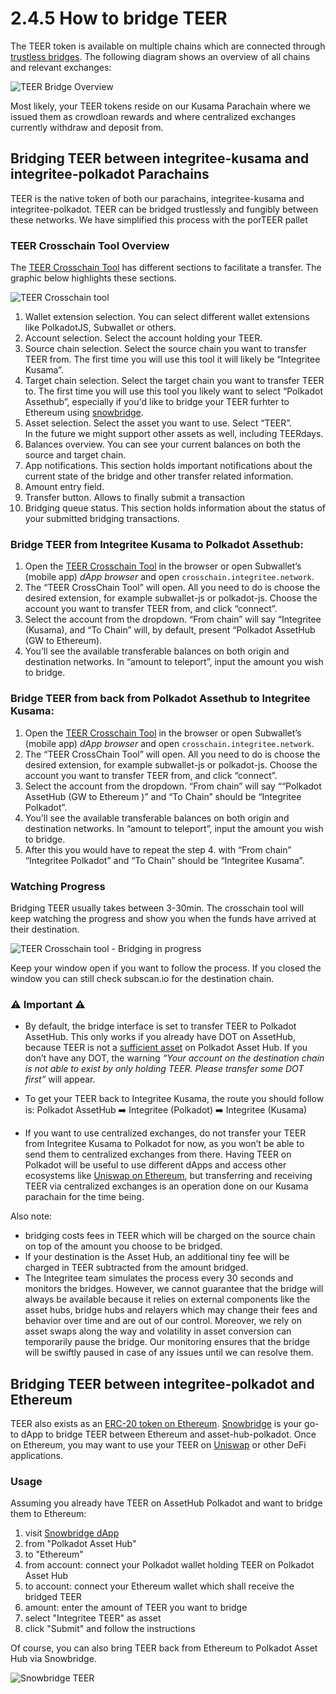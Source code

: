# 2.4.5 How to bridge TEER

The TEER token is available on multiple chains which are connected through [trustless bridges](https://polkadot.com/get-started/bridges/). The following diagram shows an overview of all chains and relevant exchanges:

![TEER Bridge Overview](../../.gitbook/assets/TEER-bridge-overview.drawio.svg)

Most likely, your TEER tokens reside on our Kusama Parachain where we issued them as crowdloan rewards and where centralized exchanges currently withdraw and deposit from.

## Bridging TEER between integritee-kusama and integritee-polkadot Parachains

TEER is the native token of both our parachains, integritee-kusama and integritee-polkadot. TEER can be bridged trustlessly and fungibly between these networks. We have simplified this process with the porTEER pallet

### TEER Crosschain Tool Overview

The [TEER Crosschain Tool](https://crosschain.integritee.network) has different sections to facilitate a transfer.
The graphic below highlights these sections.

![TEER Crosschain tool](../../.gitbook/assets/TEER-crosschain-tool.png)

1. Wallet extension selection. 
   You can select different wallet extensions like PolkadotJS, Subwallet or others.
2. Account selection. 
   Select the account holding your TEER.
3. Source chain selection. 
   Select the source chain you want to transfer TEER from.  The first time you will use this tool it will likely be “Integritee Kusama”.
4. Target chain selection. 
   Select the target chain you want to transfer TEER to. The first time you will use this tool you likely want to select “Polkadot Assethub”, especially if you'd like to bridge your TEER furhter to Ethereum using [snowbridge](https://app.snowbridge.network).
5. Asset selection. 
   Select the asset you want to use. Select “TEER”.  
   In the future we might support other assets as well, including TEERdays.
6. Balances overview. 
   You can see your current balances on both the source and target chain.
7. App notifications. 
   This section holds important notifications about the current state of the bridge and other transfer related information.
8. Amount entry field.
9. Transfer button. 
   Allows to finally submit a transaction
10. Bridging queue status. 
    This section holds information about the status of your submitted bridging transactions.

### Bridge TEER from Integritee Kusama to Polkadot Assethub:

1.	Open the [TEER Crosschain Tool](https://crosschain.integritee.network) in the browser or open Subwallet’s (mobile app) *dApp browser* and open `crosschain.integritee.network`.
2.	The “TEER CrossChain Tool” will open. All you need to do is choose the desired extension, for example subwallet-js or polkadot-js. Choose the account you want to transfer TEER from, and click “connect”.
3.	Select the account from the dropdown. “From chain” will say “Integritee (Kusama), and “To Chain” will, by default, present “Polkadot AssetHub (GW to Ethereum).
4.	You’ll see the available transferable balances on both origin and destination networks. In “amount to teleport”, input the amount you wish to bridge.

### Bridge TEER from back from Polkadot Assethub to Integritee Kusama:

1.	Open the [TEER Crosschain Tool](https://crosschain.integritee.network) in the browser or open Subwallet’s (mobile app) *dApp browser* and open `crosschain.integritee.network`.
2.	The “TEER CrossChain Tool” will open. All you need to do is choose the desired extension, for example subwallet-js or polkadot-js. Choose the account you want to transfer TEER from, and click “connect”.
3.	Select the account from the dropdown. “From chain” will say ““Polkadot AssetHub (GW to Ethereum )” and “To Chain” should be “Integritee Polkadot”.
4.	You’ll see the available transferable balances on both origin and destination networks. In “amount to teleport”, input the amount you wish to bridge.
5.	After this you would have to repeat the step 4. with “From chain” “Integritee Polkadot” and “To Chain” should be “Integritee Kusama”.

### Watching Progress

Bridging TEER usually takes between 3-30min. The crosschain tool will keep watching the progress and show you when the funds have arrived at their destination.

![TEER Crosschain tool - Bridging in progress](../../.gitbook/assets/TEER-bridge-queue-successx3.png)

Keep your window open if you want to follow the process. If you closed the window you can still check subscan.io for the destination chain.

### ⚠️ Important ⚠️
* By default, the bridge interface is set to transfer TEER to Polkadot AssetHub. This only works if you already have DOT on AssetHub, because TEER is not a [sufficient asset](https://wiki.polkadot.com/learn/learn-accounts/#existential-deposit-and-reaping) on Polkadot Asset Hub. If you don’t have any DOT, the warning *“Your account on the destination chain is not able to exist by only holding TEER. Please transfer some DOT first”* will appear.

* To get your TEER back to Integritee Kusama, the route you should follow is:
Polkadot AssetHub ➡️ Integritee (Polkadot) ➡️ Integritee (Kusama)

* If you want to use centralized exchanges, do not transfer your TEER from Integritee Kusama to Polkadot for now, as you won’t be able to send them to centralized exchanges from there. Having TEER on Polkadot will be useful to use different dApps and access other ecosystems like [Uniswap on Ethereum](https://app.uniswap.org/explore/tokens/ethereum/0x769916A66fDAC0E3D57363129caac59386ea622B?inputCurrency=NATIVE), but transferring and receiving TEER via centralized exchanges is an operation done on our Kusama parachain for the time being.


Also note:
* bridging costs fees in TEER which will be charged on the source chain on top of the amount you choose to be bridged.
* If your destination is the Asset Hub, an additional tiny fee will be charged in TEER subtracted from the amount bridged.
* The Integritee team simulates the process every 30 seconds and monitors the bridges. However, we cannot guarantee that the bridge will always be available because it relies on external components like the asset hubs, bridge hubs and relayers which may change their fees and behavior over time and are out of our control. Moreover, we rely on asset swaps along the way and volatility in asset conversion can temporarily pause the bridge. Our monitoring ensures that the bridge will be swiftly paused in case of any issues until we can resolve them.

## Bridging TEER between integritee-polkadot and Ethereum

TEER also exists as an [ERC-20 token on Ethereum](https://etherscan.io/token/0x769916a66fdac0e3d57363129caac59386ea622b). [Snowbridge](https://app.snowbridge.network/) is your go-to dApp to bridge TEER between Ethereum and asset-hub-polkadot. Once on Ethereum, you may want to use your TEER on [Uniswap](https://app.uniswap.org/explore/tokens/ethereum/0x769916A66fDAC0E3D57363129caac59386ea622B?inputCurrency=NATIVE) or other DeFi applications.

### Usage

Assuming you already have TEER on AssetHub Polkadot and want to bridge them to Ethereum:
1. visit [Snowbridge dApp](https://app.snowbridge.network/)
2. from "Polkadot Asset Hub"
3. to "Ethereum"
4. from account: connect your Polkadot wallet holding TEER on Polkadot Asset Hub
5. to account: connect your Ethereum wallet which shall receive the bridged TEER
6. amount: enter the amount of TEER you want to bridge
7. select "Integritee TEER" as asset
8. click "Submit" and follow the instructions

Of course, you can also bring TEER back from Ethereum to Polkadot Asset Hub via Snowbridge.

![Snowbridge TEER](../../.gitbook/assets/TEER-snowbridge.png)







